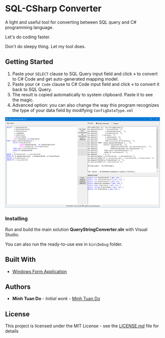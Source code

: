 # SQL-CSharp Converter

A light and useful tool for converting between SQL query and C# programming language.

Let's do coding faster.

Don't do sleepy thing. Let my tool does.

## Getting Started

1. Paste your ```SELECT``` clause to SQL Query input field and click » to convert to C# Code and get auto-generated mapping model.
2. Paste your ```C# Code``` clause to C# Code input field and click « to convert it back to SQL Query.
3. The result is copied automatically to system clipboard. Paste it to see the magic.
4. Advanced option: you can also change the way this program recognizes the type of your data field by modifying ```ConfigDataType.xml```

![Preview](/preview.png)


### Installing

Run and build the main solution **QueryStringConverter.sln** with Visual Studio.

You can also run the ready-to-use exe in ```bin\Debug``` folder.


## Built With

* [Windows Form Application](https://docs.microsoft.com/en-us/visualstudio/designers/windows-forms-designer-overview?view=vs-2019)

## Authors

* **Minh Tuan Do** - *Initial work* - [Minh Tuan Do](https://github.com/minhtuando)

## License

This project is licensed under the MIT License - see the [LICENSE.md](LICENSE.md) file for details

